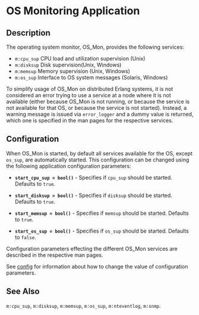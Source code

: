 <!--
%CopyrightBegin%

Copyright Ericsson AB 2023-2024. All Rights Reserved.

Licensed under the Apache License, Version 2.0 (the "License");
you may not use this file except in compliance with the License.
You may obtain a copy of the License at

    http://www.apache.org/licenses/LICENSE-2.0

Unless required by applicable law or agreed to in writing, software
distributed under the License is distributed on an "AS IS" BASIS,
WITHOUT WARRANTIES OR CONDITIONS OF ANY KIND, either express or implied.
See the License for the specific language governing permissions and
limitations under the License.

%CopyrightEnd%
-->
# OS Monitoring Application

## Description

The operating system monitor, OS_Mon, provides the following services:

- `m:cpu_sup` CPU load and utilization supervision (Unix)
- `m:disksup` Disk supervision(Unix, Windows)
- `m:memsup` Memory supervision (Unix, Windows)
- `m:os_sup` Interface to OS system messages (Solaris, Windows)

To simplify usage of OS_Mon on distributed Erlang systems, it is not considered
an error trying to use a service at a node where it is not available (either
because OS_Mon is not running, or because the service is not available for that
OS, or because the service is not started). Instead, a warning message is issued
via `error_logger` and a dummy value is returned, which one is specified in the
man pages for the respective services.

## Configuration

When OS_Mon is started, by default all services available for the OS, except
`os_sup`, are automatically started. This configuration can be changed using the
following application configuration parameters:

- **`start_cpu_sup = bool()`** - Specifies if `cpu_sup` should be started.
  Defaults to `true`.

- **`start_disksup = bool()`** - Specifies if `disksup` should be started.
  Defaults to `true`.

- **`start_memsup = bool()`** - Specifies if `memsup` should be started.
  Defaults to `true`.

- **`start_os_sup = bool()`** - Specifies if `os_sup` should be started.
  Defaults to `false`.

Configuration parameters effecting the different OS_Mon services are described
in the respective man pages.

See [config](`e:kernel:config.md`) for information about how to change the
value of configuration parameters.

## See Also

`m:cpu_sup`, `m:disksup`, `m:memsup`, `m:os_sup`, `m:nteventlog`, `m:snmp`.

